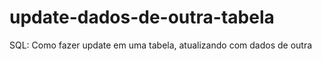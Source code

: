 # update-dados-de-outra-tabela
SQL: Como fazer update em uma tabela, atualizando com dados de outra
